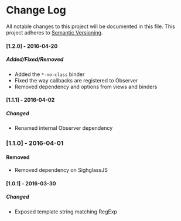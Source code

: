 # Change Log
All notable changes to this project will be documented in this file.
This project adheres to [Semantic Versioning](http://semver.org/).

#### [1.2.0] - 2016-04-20
##### Added/Fixed/Removed
- Added the `*-no-class` binder
- Fixed the way callbacks are registered to Observer
- Removed dependency and options from views and binders

#### [1.1.1] - 2016-04-02
##### Changed
- Renamed internal Observer dependency

### [1.1.0] - 2016-04-01
#### Removed
- Removed dependency on SighglassJS

#### [1.0.1] - 2016-03-30
##### Changed
- Exposed template string matching RegExp